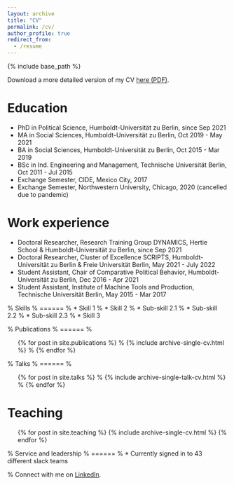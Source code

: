 ```yaml
---
layout: archive
title: "CV"
permalink: /cv/
author_profile: true
redirect_from:
  - /resume
---
```


{% include base_path %}

Download a more detailed version of my CV [here (PDF)](/files/cv_erfort.pdf).


Education
======

* PhD in Political Science, Humboldt-Universität zu Berlin, since Sep 2021
* MA in Social Sciences, Humboldt-Universität zu Berlin, Oct 2019 - May 2021
* BA in Social Sciences, Humboldt-Universität zu Berlin, Oct 2015 - Mar 2019
* BSc in  Ind. Engineering and Management, Technische Universität Berlin, Oct 2011 - Jul 2015
* Exchange Semester, CIDE, Mexico City, 2017
* Exchange Semester, Northwestern University, Chicago, 2020 (cancelled due to pandemic)


Work experience
======
* Doctoral Researcher, Research Training Group DYNAMICS, Hertie School & Humboldt-Universität zu Berlin, since Sep 2021
* Doctoral Researcher, Cluster of Excellence SCRIPTS, Humboldt-Universität zu Berlin & Freie Universität Berlin, May 2021 - July 2022
* Student Assistant, Chair of Comparative Political Behavior, Humboldt-Universität zu Berlin, Dec 2016 - Apr 2021
* Student Assistant, Institute of Machine Tools and Production, Technische Universität Berlin, May 2015 - Mar 2017
  
% Skills
% ======
% * Skill 1
% * Skill 2
%   * Sub-skill 2.1
%   * Sub-skill 2.2
%   * Sub-skill 2.3
% * Skill 3

% Publications
% ======
%   <ul>{% for post in site.publications %}
%     {% include archive-single-cv.html %}
%   {% endfor %}</ul>
  
% Talks
% ======
%   <ul>{% for post in site.talks %}
%     {% include archive-single-talk-cv.html %}
%   {% endfor %}</ul>
  
Teaching
======
  <ul>{% for post in site.teaching %}
    {% include archive-single-cv.html %}
  {% endfor %}</ul>
  
% Service and leadership
% ======
% * Currently signed in to 43 different slack teams







% Connect with me on [LinkedIn](https://www.linkedin.com/in/www.linkedin.com/in/cornelius-erfort).
